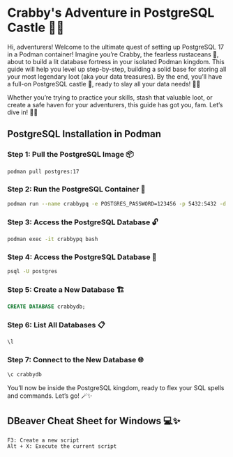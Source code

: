 # Crabby's Adventure in PostgreSQL Castle 🏰🦀

Hi, adventurers! Welcome to the ultimate quest of setting up PostgreSQL 17 in a Podman container! Imagine you’re Crabby, the fearless rustaceans 🦀, about to build a lit database fortress in your isolated Podman kingdom. This guide will help you level up step-by-step, building a solid base for storing all your most legendary loot (aka your data treasures). By the end, you’ll have a full-on PostgreSQL castle 🏰, ready to slay all your data needs! 💪✨

Whether you’re trying to practice your skills, stash that valuable loot, or create a safe haven for your adventurers, this guide has got you, fam. Let’s dive in! 🌊🚀

## PostgreSQL Installation in Podman

### Step 1: Pull the PostgreSQL Image 📦
```bash
podman pull postgres:17
```

### Step 2: Run the PostgreSQL Container 🚀
```bash
podman run --name crabbypq -e POSTGRES_PASSWORD=123456 -p 5432:5432 -d postgres:17
```

### Step 3: Access the PostgreSQL Database 🔓
```bash
podman exec -it crabbypq bash
```

### Step 4: Access the PostgreSQL Database 🐘
```bash
psql -U postgres
```

### Step 5: Create a New Database 🏗️
```sql
CREATE DATABASE crabbydb;
```

### Step 6: List All Databases 📋
```sql
\l
```

### Step 7: Connect to the New Database 🌐
```sql
\c crabbydb
```

You’ll now be inside the PostgreSQL kingdom, ready to flex your SQL spells and commands. Let’s go! 🪄✨

## DBeaver Cheat Sheet for Windows 💻✨

```text
F3: Create a new script
Alt + X: Execute the current script
```